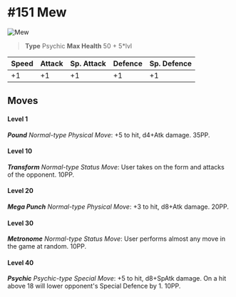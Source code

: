 # #151 Mew


![Mew](https://img.pokemondb.net/sprites/home/normal/1x/mew.png)

> **Type** Psychic
> **Max Health** 50 + 5\*lvl

| Speed | Attack | Sp. Attack | Defence | Sp. Defence |
| ----- | ------ | ---------- | ------- | ----------- |
| +1 | +1 | +1 | +1 | +1 |

## Moves
#### Level 1

***Pound** Normal-type Physical Move*: +5 to hit, d4+Atk damage.  35PP.
#### Level 10

***Transform** Normal-type Status Move*: User takes on the form and attacks of the opponent. 10PP.
#### Level 20

***Mega Punch** Normal-type Physical Move*: +3 to hit, d8+Atk damage.  20PP.
#### Level 30

***Metronome** Normal-type Status Move*: User performs almost any move in the game at random. 10PP.
#### Level 40

***Psychic** Psychic-type Special Move*: +5 to hit, d8+SpAtk damage. On a hit above 18 will lower opponent's Special Defence by 1. 10PP.

